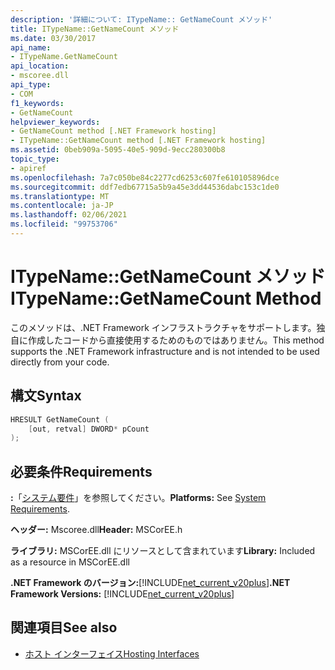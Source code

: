```yaml
---
description: '詳細について: ITypeName:: GetNameCount メソッド'
title: ITypeName::GetNameCount メソッド
ms.date: 03/30/2017
api_name:
- ITypeName.GetNameCount
api_location:
- mscoree.dll
api_type:
- COM
f1_keywords:
- GetNameCount
helpviewer_keywords:
- GetNameCount method [.NET Framework hosting]
- ITypeName::GetNameCount method [.NET Framework hosting]
ms.assetid: 0beb909a-5095-40e5-909d-9ecc280300b8
topic_type:
- apiref
ms.openlocfilehash: 7a7c050be84c2277cd6253c607fe610105896dce
ms.sourcegitcommit: ddf7edb67715a5b9a45e3dd44536dabc153c1de0
ms.translationtype: MT
ms.contentlocale: ja-JP
ms.lasthandoff: 02/06/2021
ms.locfileid: "99753706"
---
```

# <a name="itypenamegetnamecount-method"></a><span data-ttu-id="c9adc-103">ITypeName::GetNameCount メソッド</span><span class="sxs-lookup"><span data-stu-id="c9adc-103">ITypeName::GetNameCount Method</span></span>

<span data-ttu-id="c9adc-104">このメソッドは、.NET Framework インフラストラクチャをサポートします。独自に作成したコードから直接使用するためのものではありません。</span><span class="sxs-lookup"><span data-stu-id="c9adc-104">This method supports the .NET Framework infrastructure and is not intended to be used directly from your code.</span></span>  
  
## <a name="syntax"></a><span data-ttu-id="c9adc-105">構文</span><span class="sxs-lookup"><span data-stu-id="c9adc-105">Syntax</span></span>  
  
```cpp  
HRESULT GetNameCount (  
    [out, retval] DWORD* pCount  
);  
```  
  
## <a name="requirements"></a><span data-ttu-id="c9adc-106">必要条件</span><span class="sxs-lookup"><span data-stu-id="c9adc-106">Requirements</span></span>  

 <span data-ttu-id="c9adc-107">**:**「[システム要件](../../get-started/system-requirements.md)」を参照してください。</span><span class="sxs-lookup"><span data-stu-id="c9adc-107">**Platforms:** See [System Requirements](../../get-started/system-requirements.md).</span></span>  
  
 <span data-ttu-id="c9adc-108">**ヘッダー:** Mscoree.dll</span><span class="sxs-lookup"><span data-stu-id="c9adc-108">**Header:** MSCorEE.h</span></span>  
  
 <span data-ttu-id="c9adc-109">**ライブラリ:** MSCorEE.dll にリソースとして含まれています</span><span class="sxs-lookup"><span data-stu-id="c9adc-109">**Library:** Included as a resource in MSCorEE.dll</span></span>  
  
 <span data-ttu-id="c9adc-110">**.NET Framework のバージョン:**[!INCLUDE[net_current_v20plus](../../../../includes/net-current-v20plus-md.md)]</span><span class="sxs-lookup"><span data-stu-id="c9adc-110">**.NET Framework Versions:** [!INCLUDE[net_current_v20plus](../../../../includes/net-current-v20plus-md.md)]</span></span>  
  
## <a name="see-also"></a><span data-ttu-id="c9adc-111">関連項目</span><span class="sxs-lookup"><span data-stu-id="c9adc-111">See also</span></span>

- [<span data-ttu-id="c9adc-112">ホスト インターフェイス</span><span class="sxs-lookup"><span data-stu-id="c9adc-112">Hosting Interfaces</span></span>](hosting-interfaces.md)

